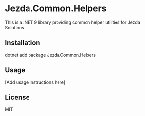 # Jezda.Common.Helpers
This is a .NET 9 library providing common helper utilities for Jezda Solutions.

## Installation
dotnet add package Jezda.Common.Helpers

## Usage
[Add usage instructions here]

## License
MIT